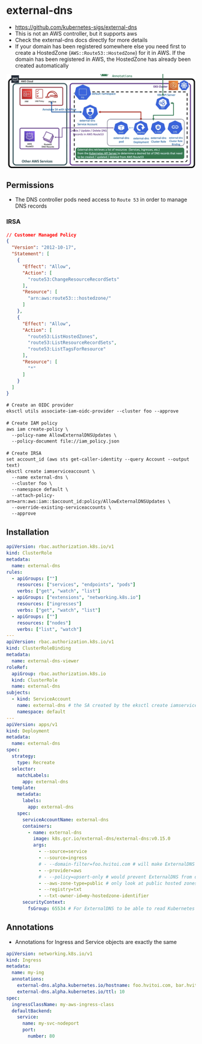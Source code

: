 # external-dns

- <https://github.com/kubernetes-sigs/external-dns>
- This is not an AWS controller, but it supports aws
- Check the external-dns docs directly for more details
- If your domain has been registered somewhere else you need first to create a HostedZone (`AWS::Route53::HostedZone`) for it in AWS. If the domain has been registered in AWS, the HostedZone has already been created automatically

![External DNS](.images/external-dns.png)

## Permissions

- The DNS controller pods need access to `Route 53` in order to manage DNS records

### IRSA

```json
// Customer Managed Policy
{
  "Version": "2012-10-17",
  "Statement": [
    {
      "Effect": "Allow",
      "Action": [
        "route53:ChangeResourceRecordSets"
      ],
      "Resource": [
        "arn:aws:route53:::hostedzone/"
      ]
    },
    {
      "Effect": "Allow",
      "Action": [
        "route53:ListHostedZones",
        "route53:ListResourceRecordSets",
        "route53:ListTagsForResource"
      ],
      "Resource": [
        "*"
      ]
    }
  ]
}
```

```shell
# Create an OIDC provider
eksctl utils associate-iam-oidc-provider --cluster foo --approve

# Create IAM policy
aws iam create-policy \
  --policy-name AllowExternalDNSUpdates \
  --policy-document file://iam_policy.json

# Create IRSA
set account_id (aws sts get-caller-identity --query Account --output text)
eksctl create iamserviceaccount \
  --name external-dns \
  --cluster foo \
  --namespace default \
  --attach-policy-arn=arn:aws:iam::$account_id:policy/AllowExternalDNSUpdates \
  --override-existing-serviceaccounts \
  --approve
```

## Installation

```yaml
apiVersion: rbac.authorization.k8s.io/v1
kind: ClusterRole
metadata:
  name: external-dns
rules:
  - apiGroups: [""]
    resources: ["services", "endpoints", "pods"]
    verbs: ["get", "watch", "list"]
  - apiGroups: ["extensions", "networking.k8s.io"]
    resources: ["ingresses"]
    verbs: ["get", "watch", "list"]
  - apiGroups: [""]
    resources: ["nodes"]
    verbs: ["list", "watch"]
---
apiVersion: rbac.authorization.k8s.io/v1
kind: ClusterRoleBinding
metadata:
  name: external-dns-viewer
roleRef:
  apiGroup: rbac.authorization.k8s.io
  kind: ClusterRole
  name: external-dns
subjects:
  - kind: ServiceAccount
    name: external-dns # the SA created by the eksctl create iamserviceaccount command
    namespace: default
---
apiVersion: apps/v1
kind: Deployment
metadata:
  name: external-dns
spec:
  strategy:
    type: Recreate
  selector:
    matchLabels:
      app: external-dns
  template:
    metadata:
      labels:
        app: external-dns
    spec:
      serviceAccountName: external-dns
      containers:
        - name: external-dns
          image: k8s.gcr.io/external-dns/external-dns:v0.15.0
          args:
            - --source=service
            - --source=ingress
            # - --domain-filter=foo.hvitoi.com # will make ExternalDNS see only the hosted zones matching provided domain, omit to process all available hosted zones
            - --provider=aws
            # - --policy=upsert-only # would prevent ExternalDNS from deleting any records, omit to enable full synchronization
            - --aws-zone-type=public # only look at public hosted zones (valid values are public, private or no value for both)
            - --registry=txt
            - --txt-owner-id=my-hostedzone-identifier
      securityContext:
        fsGroup: 65534 # For ExternalDNS to be able to read Kubernetes and AWS token files
```

## Annotations

- Annotations for Ingress and Service objects are exactly the same

```yaml
apiVersion: networking.k8s.io/v1
kind: Ingress
metadata:
  name: my-ing
  annotations:
    external-dns.alpha.kubernetes.io/hostname: foo.hvitoi.com, bar.hvitoi.com # these records are added to the HostedZone as A records that point to the IP of the LoadBalancer. TXT records are also added.
    external-dns.alpha.kubernetes.io/ttl: 10
spec:
  ingressClassName: my-aws-ingress-class
  defaultBackend:
    service:
      name: my-svc-nodeport
      port:
        number: 80
```
